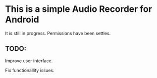 # This is a simple Audio Recorder for Android

It is still in progress.
Permissions have been settles.

## TODO:

Improve user interface.

Fix functionallity issues.

